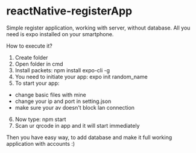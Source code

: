 # reactNative-registerApp
Simple register application, working with server, without database.
All you need is expo installed on your smartphone.

How to execute it?
1. Create folder
2. Open folder in cmd
3. Install packets: npm install expo-cli -g
4. You need to initiate your app: expo init random_name
5. To start your app:
- change basic files with mine
- change your ip and port in setting.json
- make sure your av doesn't block lan connection
6. Now type: npm start
7. Scan ur qrcode in app and it will start immediately

Then you have easy way, to add database and make it full working application with accounts :)
